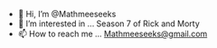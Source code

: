 - 👋 Hi, I’m @Mathmeeseeks
- 👀 I’m interested in ... Season 7 of Rick and Morty 
- 📫 How to reach me ... Mathmeeseeks@gmail.com
